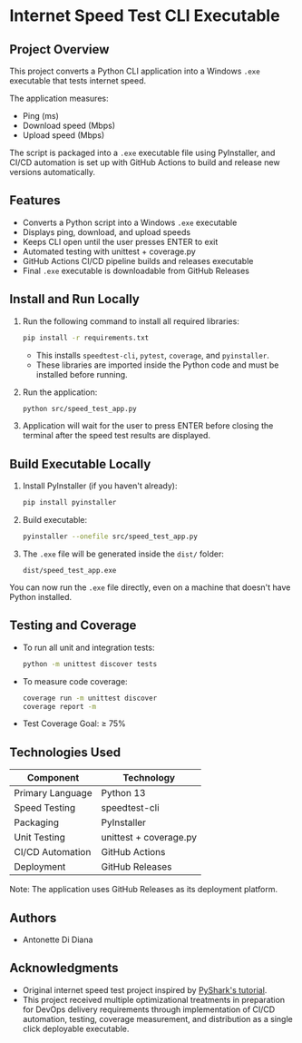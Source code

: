 # Internet Speed Test CLI Executable

## Project Overview

This project converts a Python CLI application into a Windows `.exe` executable that tests internet speed.

The application measures:
- Ping (ms)
- Download speed (Mbps)
- Upload speed (Mbps)

The script is packaged into a `.exe` executable file using PyInstaller, and CI/CD automation is set up with GitHub Actions to build and release new versions automatically.

## Features

- Converts a Python script into a Windows `.exe` executable
- Displays ping, download, and upload speeds
- Keeps CLI open until the user presses ENTER to exit
- Automated testing with unittest + coverage.py
- GitHub Actions CI/CD pipeline builds and releases executable
- Final `.exe` executable is downloadable from GitHub Releases

## Install and Run Locally

1. Run the following command to install all required libraries:

    ```bash
    pip install -r requirements.txt
    ```

    - This installs `speedtest-cli`, `pytest`, `coverage`, and `pyinstaller`.
    - These libraries are imported inside the Python code and must be installed before running.

2. Run the application:

    ```bash
    python src/speed_test_app.py
    ```

3. Application will wait for the user to press ENTER before closing the terminal after the speed test results are displayed.

## Build Executable Locally

1. Install PyInstaller (if you haven't already):

    ```bash
    pip install pyinstaller
    ```

2. Build executable:

    ```bash
    pyinstaller --onefile src/speed_test_app.py
    ```

3. The `.exe` file will be generated inside the `dist/` folder:

    ```
    dist/speed_test_app.exe
    ```

You can now run the `.exe` file directly, even on a machine that doesn't have Python installed.

## Testing and Coverage

- To run all unit and integration tests:

    ```bash
    python -m unittest discover tests
    ```

- To measure code coverage:

    ```bash
    coverage run -m unittest discover
    coverage report -m
    ```

- Test Coverage Goal: ≥ 75%

## Technologies Used

| Component        | Technology            |
|------------------|-----------------------|
| Primary Language | Python 13             |
| Speed Testing    | speedtest-cli         |
| Packaging        | PyInstaller           |
| Unit Testing     | unittest + coverage.py|
| CI/CD Automation | GitHub Actions        |
| Deployment       | GitHub Releases       |

Note: The application uses GitHub Releases as its deployment platform.

## Authors

- Antonette Di Diana

## Acknowledgments

- Original internet speed test project inspired by [PyShark's tutorial](https://pyshark.com/test-internet-speed-using-python/).
- This project received multiple optimizational treatments in preparation for DevOps delivery requirements through implementation of CI/CD automation, testing, coverage measurement, and distribution as a single click deployable executable.
